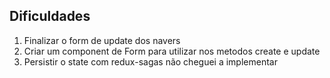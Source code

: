 ## Dificuldades

1. Finalizar o form de update dos navers
2. Criar um component de Form para utilizar nos metodos create e update
3. Persistir o state com redux-sagas não cheguei a implementar

